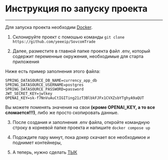# Инструкция по запуску проекта
---
Для запуска проекта необходим [Docker](https://www.docker.com/get-started/).  

1) Склонируйте проект с помошью команды ```git clone https://github.com/yeeeip/SovcomTrade```

2) Далее, разместите в главной папке проекта файл .env, который содержит переменные окружения, необходимые для старта приложения

Ниже есть пример заполнения этого файла:
```
SPRING_DATASOURCE_DB_NAME=currency_app_db
SPRING_DATASOURCE_USERNAME=postgres
SPRING_DATASOURCE_PASSWORD=password
JWT_SECRET_KEY=jwtkey
OPENAI_KEY=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
```

Вы можете поменять значения на свои **(кроме OPENAI_KEY, а то все сломается!!!)**, либо же просто скопировать данные.

3) После создания и заполнения .env файла, откройте командную строку в корневой папке проекта и напишите
   ```docker compose up```
   
5) Подождите пару минут, пока докер скачает все необходимое и поднимет контейнеры,
6) А теперь, нужно сделать [ТЫК](http://localhost:3000)
